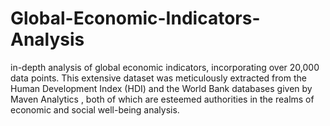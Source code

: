 # Global-Economic-Indicators-Analysis
in-depth analysis of global economic indicators, incorporating over 20,000 data points. This extensive dataset was meticulously extracted from the Human Development Index (HDI) and the World Bank databases given by Maven Analytics , both of which are esteemed authorities in the realms of economic and social well-being analysis.
